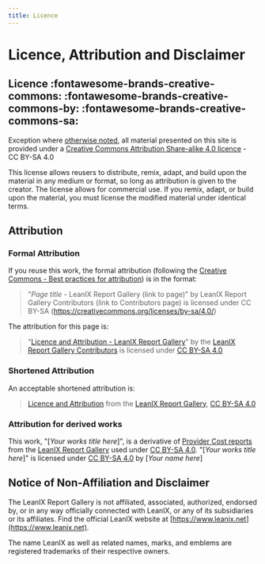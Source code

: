 ```yaml
---
title: Licence 
---
```


# Licence, Attribution and Disclaimer

## Licence :fontawesome-brands-creative-commons: :fontawesome-brands-creative-commons-by: :fontawesome-brands-creative-commons-sa:

Exception where [otherwise noted](about.md#notice-of-non-affiliation-and-disclaimer), all material presented on this site is provided under a [Creative Commons Attribution Share-alike 4.0 licence](https://creativecommons.org/licenses/by-sa/4.0/) - CC BY-SA 4.0

This license allows reusers to distribute, remix, adapt, and build upon the material in any medium or format, so long as attribution is given to the creator. The license allows for commercial use. If you remix, adapt, or build upon the material, you must license the modified material under identical terms.

## Attribution

### Formal Attribution 
If you reuse this work, the formal attribution (following the [Creative Commons - Best practices for attribution](https://wiki.creativecommons.org/wiki/Best_practices_for_attribution)) is in the format:

>"*Page title* - LeanIX Report Gallery (link to page)" by LeanIX Report Gallery Contributors (link to Contributors page) is licensed under CC BY-SA (https://creativecommons.org/licenses/by-sa/4.0/)

The attribution for this page is:

>"[Licence and Attribution - LeanIX Report Gallery](licence.md)" by the [LeanIX Report Gallery Contributors](contributors.md) is licensed under [CC BY-SA 4.0](https://creativecommons.org/licenses/by-sa/4.0/)

### Shortened Attribution 

An acceptable shortened attribution is:

>[Licence and Attribution](licence.md) from the [LeanIX Report Gallery](../index.md), [CC BY-SA 4.0](https://creativecommons.org/licenses/by-sa/4.0/)

### Attribution for derived works

This work, "[*Your works title here*]", is a derivative of [Provider Cost reports](../cost/provider-cost-report.md) from the [LeanIX Report Gallery](../index.md) used under [CC BY-SA 4.0](https://creativecommons.org/licenses/by-sa/4.0/). "[*Your works title here*]" is licensed under [CC BY-SA 4.0](https://creativecommons.org/licenses/by-sa/4.0/) by [*Your name here*]

## Notice of Non-Affiliation and Disclaimer

The LeanIX Report Gallery is not affiliated, associated, authorized, endorsed by, or in any way officially connected with LeanIX, or any of its subsidiaries or its affiliates. Find the official LeanIX website at [https://www.leanix.net](https://www.leanix.net).

The name LeanIX as well as related names, marks, and emblems are registered trademarks of their respective owners.
